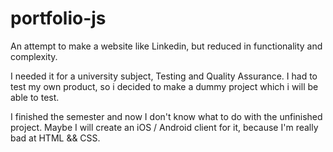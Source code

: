 # portfolio-js
An attempt to make a website like Linkedin, but reduced in functionality and complexity.

I needed it for a university subject, Testing and Quality Assurance. I had to test my own product, so i decided to make a dummy project which i will be able to test.

I finished the semester and now I don't know what to do with the unfinished project.
Maybe I will create an iOS / Android client for it, because I'm really bad at HTML && CSS.
